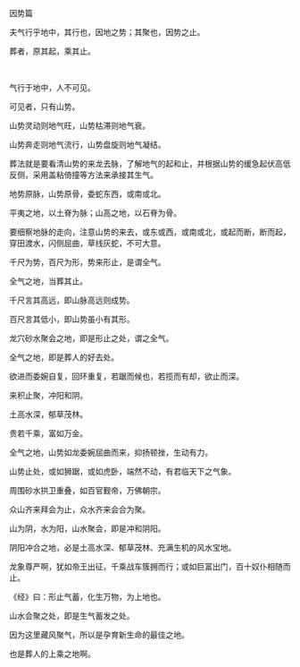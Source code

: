 因势篇

夫气行乎地中，其行也，因地之势；其聚也，因势之止。

葬者，原其起，乘其止。

  

气行于地中，人不可见。

可见者，只有山势。

山势灵动则地气旺，山势枯滞则地气衰。

山势奔走则地气流行，山势盘旋则地气凝结。

葬法就是要看清山势的来龙去脉，了解地气的起和止，并根据山势的缓急起伏高低反侧，采用盖粘倚撞等方法来承接其生气。

地势原脉，山势原骨，委蛇东西，或南或北。

平夷之地，以土脊为脉；山高之地，以石脊为骨。

要细察地脉的走向，注意山势的来去，或东或西，或南或北，或起而断，断而起，穿田渡水，闪侧屈曲，草线灰蛇，不可大意。

千尺为势，百尺为形，势来形止，是谓全气。

全气之地，当葬其止。

千尺言其高远，即山脉高远则成势。

百尺言其低小，即山势虽小有其形。

龙穴砂水聚会之地，即是形止之处，谓之全气。

全气之地，即是葬人的好去处。

欲进而委婉自复，回环重复，若踞而候也，若揽而有却，欲止而深。

来积止聚，冲阳和阴。

土高水深，郁草茂林。

贵若千乘，富如万金。

全气之地，山势如龙委婉屈曲而来，抑扬顿挫，生动有力。

山势止处，或如狮踞，或如虎卧，端然不动，有君临天下之气象。

周围砂水拱卫重叠，如百官觐帝，万佛朝宗。

众山齐来拜会为止，众水齐来会合为聚。

山为阴，水为阳，山水聚会，即是冲和阴阳。

阴阳冲合之地，必是土高水深、郁草茂林、充满生机的风水宝地。

龙象尊严啊，犹如帝王出征，千乘战车簇拥而行；或如巨富出门，百十奴仆相随而止。

《经》曰：形止气蓄，化生万物，为上地也。

山水会聚之处，即是生气蓄发之处。

因为这里藏风聚气，所以是孕育新生命的最佳之地。

也是葬人的上乘之地啊。 

